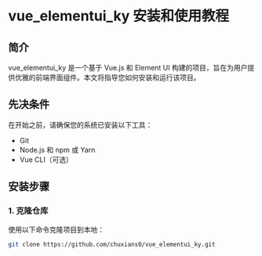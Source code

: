 # vue_elementui_ky 安装和使用教程

## 简介
vue_elementui_ky 是一个基于 Vue.js 和 Element UI 构建的项目，旨在为用户提供优雅的前端界面组件。本文将指导您如何安装和运行该项目。

## 先决条件
在开始之前，请确保您的系统已安装以下工具：
- Git
- Node.js 和 npm 或 Yarn
- Vue CLI（可选）

## 安装步骤

### 1. 克隆仓库
使用以下命令克隆项目到本地：
```bash
git clone https://github.com/chuxians0/vue_elementui_ky.git

